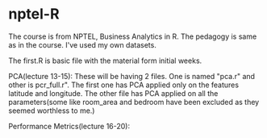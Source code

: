 # nptel-R
The course is from NPTEL, Business Analytics in R. The pedagogy is same as in the course. I've used my own datasets.

The first.R is  basic file with the material form initial weeks.

PCA(lecture 13-15):
These will be having 2 files. One is named "pca.r" and other is pcr_full.r". The first one has PCA applied only on the features latitude and longitude. The other file has PCA applied on all the parameters(some like room_area and bedroom have been excluded as they seemed worthless to me.)

Performance Metrics(lecture 16-20): 
